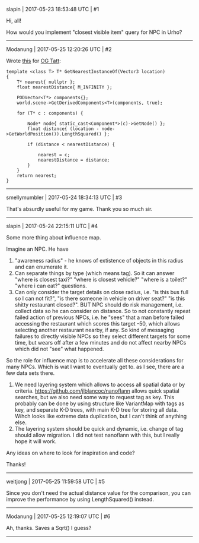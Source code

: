 slapin | 2017-05-23 18:53:48 UTC | #1

Hi, all!

How would you implement "closest visible item" query for NPC in Urho?

-------------------------

Modanung | 2017-05-25 12:20:26 UTC | #2

Wrote [this](https://github.com/LucKeyProductions/OGTatt/blob/master/mastercontrol.h#L111-L153) for [OG Tatt](https://github.com/LucKeyProductions/OGTatt):
```
template <class T> T* GetNearestInstanceOf(Vector3 location)
{
    T* nearest{ nullptr };
    float nearestDistance{ M_INFINITY };

    PODVector<T*> components{};
    world.scene->GetDerivedComponents<T>(components, true);

    for (T* c : components) {

        Node* node{ static_cast<Component*>(c)->GetNode() };
        float distance{ (location - node->GetWorldPosition()).LengthSquared() };

        if (distance < nearestDistance) {

            nearest = c;
            nearestDistance = distance;
        }
    }
    return nearest;
}
```

-------------------------

smellymumbler | 2017-05-24 18:34:13 UTC | #3

That's absurdly useful for my game. Thank you so much sir.

-------------------------

slapin | 2017-05-24 22:15:11 UTC | #4

Some more thing about influence map.

Imagine an NPC. He have
1. "awareness radius" - he knows of extistence of objects in this radius and can enumerate it.
2. Can separate things by type (which means tag). So it can answer "where is closest taxi?" "where is closest vehicle?"
"where is a toilet?" "where i can eat?" questions.
3. Can only consider the target details on close radius, i.e. "is this bus full so I can not fit?", "is there someone in vehicle
on driver seat?" "is this shitty restaurant closed?". BUT NPC should do risk management, i.e. collect data so he can
consider on distance. So to not constantly repeat failed action of previous NPCs, i.e. he "sees" that a man before
failed accessing the restaurant which scores this target -50, which allows selecting another restaurant nearby, if any.
So kind of messaging failures to directly visible NPCs so they select different targets for some time, but
wears off after a few minutes and do not affect nearby NPCs which did not "see" what happened.

So the role for influence map is to accelerate all these considerations for many NPCs.
Which is wat I want to eventually get to. as I see, there are a few data sets there.
1. We need layering system which allows to access all spatial data or by criteria.
https://github.com/jlblancoc/nanoflann allows quick spatial searches, but we also need some way to request tag as key.
This probably can be done by using structure like VariantMap with tags as key, and separate K-D trees,
with main K-D tree for storing all data. Wihch looks like extreme data duplication, but I can't think of anything else.
2. The layering system should be quick and dynamic, i.e. change of tag should allow migration. I did not test nanoflann
with this, but I really hope it will work.

Any ideas on where to look for inspiration and code?

Thanks!

-------------------------

weitjong | 2017-05-25 11:59:58 UTC | #5

Since you don't need the actual distance value for the comparison, you can improve the performance by using LengthSquared() instead.

-------------------------

Modanung | 2017-05-25 12:19:07 UTC | #6

Ah, thanks. Saves a Sqrt() I guess?

-------------------------

